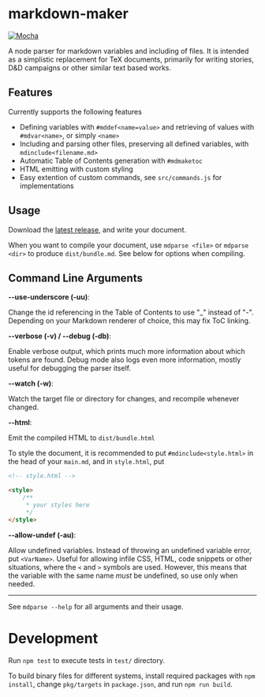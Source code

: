 # markdown-maker

[![Mocha](https://github.com/blitzher/markdown-maker/actions/workflows/node.js.yml/badge.svg)](https://github.com/blitzher/markdown-maker/actions/workflows/node.js.yml)

A node parser for markdown variables and including of files.
It is intended as a simplistic replacement for TeX documents, primarily for writing stories, D&D campaigns or other similar text based works.

## Features


Currently supports the following features
* Defining variables with `#mddef<name=value>` and retrieving of values with `#mdvar<name>`, or simply `<name>`
* Including and parsing other files, preserving all defined variables, with `mdinclude<filename.md>`
* Automatic Table of Contents generation with `#mdmaketoc`
* HTML emitting with custom styling
* Easy extention of custom commands, see `src/commands.js` for implementations

## Usage
Download the [latest release](https://github.com/blitzher/markdown-maker/releases), and write your document.


When you want to compile your document, use `mdparse <file>` or `mdparse <dir>` to produce `dist/bundle.md`.
See below for options when compiling.

## Command Line Arguments

**--use-underscore (-uu)**:

Change the id referencing in the Table of Contents to use "\_" instead of "-".
Depending on your Markdown renderer of choice, this may fix ToC linking.

**--verbose (-v) / --debug (-db)**:

Enable verbose output, which prints much more information about which tokens are found.
Debug mode also logs even more information, mostly useful for debugging the parser itself.


**--watch (-w)**:

Watch the target file or directory for changes, and recompile whenever changed.

**--html**:

Emit the compiled HTML to `dist/bundle.html`

To style the document, it is recommended to put `#mdinclude<style.html>` in the head of your `main.md`, and in `style.html`, put
```html
<!-- style.html -->

<style>
    /**
     * your styles here 
     */
</style>
```

**--allow-undef (-au)**:

Allow undefined variables. Instead of throwing an undefined variable error, put `<VarName>`.
Useful for allowing infile CSS, HTML, code snippets or other situations, where the `<` and `>` symbols are used.
However, this means that the variable with the same name *must* be undefined, so use only when needed.

---
See `mdparse --help` for all arguments and their usage.


# Development

Run `npm test` to execute tests in `test/` directory.

To build binary files for different systems, install required packages with `npm install`,
change `pkg/targets` in `package.json`, and run `npm run build`.
